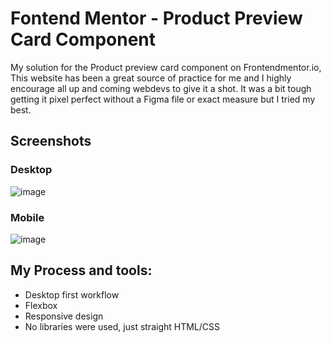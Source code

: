 # Fontend Mentor - Product Preview Card Component

My solution for the Product preview card component on Frontendmentor.io, This website has been a great source of practice for me and I highly encourage all up and coming webdevs to give it a shot. It was a bit tough getting it pixel perfect without a Figma file or exact measure but I tried my best.

## Screenshots

### Desktop
![image](https://github.com/ForbiddenShadow/product-preview-card-component/assets/9211143/9fc16f14-412a-45f0-b709-b8acd0855fa3)



### Mobile
![image](https://github.com/ForbiddenShadow/product-preview-card-component/assets/9211143/1a0c08c5-98aa-4395-9645-84ae1633ca54)




## My Process and tools:

- Desktop first workflow
- Flexbox
- Responsive design
- No libraries were used, just straight HTML/CSS
